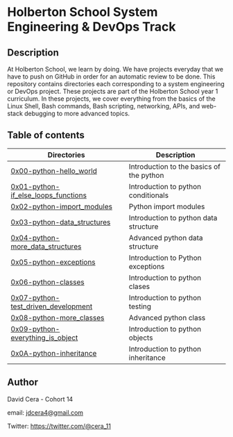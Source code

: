 # Holberton School System Engineering & DevOps Track

## Description
At Holberton School, we learn by doing. We have projects everyday that we have to push on GitHub in order for an automatic review to be done.
This repository contains directories each corresponding to a system engineering or DevOps project.
These projects are part of the Holberton School year 1 curriculum.
In these projects, we cover everything from the basics of the Linux Shell, Bash commands, Bash scripting, networking, APIs, and web-stack debugging to more advanced topics.

## Table of contents
Directories | Description
----------- | -----------
[0x00-python-hello_world](./0x00-python-hello_world) | Introduction to the basics of the python
[0x01-python-if_else_loops_functions](./0x01-python-if_else_loops_functions) | Introduction to python conditionals
[0x02-python-import_modules](./0x02-python-import_modules) | Python import modules
[0x03-python-data_structures](./0x03-python-data_structures) | Introduction to python data structure
[0x04-python-more_data_structures](./0x04-python-more_data_structures) | Advanced python data structure
[0x05-python-exceptions](./0x05-python-exceptions) | Introduction to Python exceptions
[0x06-python-classes](./0x06-python-classes) | Introduction to python clases
[0x07-python-test_driven_development](./0x07-python-test_driven_development) | Introduction to python testing
[0x08-python-more_classes](./0x08-python-more_classes) | Advanced python class
[0x09-python-everything_is_object](./0x09-python-everything_is_object) | Introduction to python objects
[0x0A-python-inheritance](./0x0A-python-inheritance) | Introduction to python inheritance


## Author

David Cera - Cohort 14

email: jdcera4@gmail.com

Twitter: https://twitter.com/@cera_11